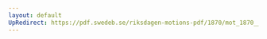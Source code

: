 ```yaml
---
layout: default
UpRedirect: https://pdf.swedeb.se/riksdagen-motions-pdf/1870/mot_1870__ak__00033/mot_1870__ak__00033_001.pdf
---
```

